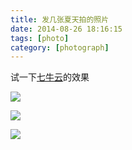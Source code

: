 ```yaml
---
title: 发几张夏天拍的照片
date: 2014-08-26 18:16:15
tags: [photo]
category: [photograph]
---
```


试一下[七牛云](http://www.qiniu.com/)的效果

![](http://stariveer.qiniudn.com/photos/0826_1030951.jpg)

![](http://stariveer.qiniudn.com/photos/0826_1030901.jpg)

![](http://stariveer.qiniudn.com/photos/0826_1030895.jpg)
